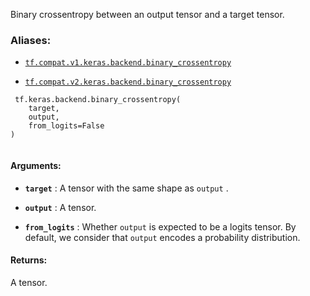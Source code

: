 Binary crossentropy between an output tensor and a target tensor.



### Aliases:

- [ `tf.compat.v1.keras.backend.binary_crossentropy` ](/api_docs/python/tf/keras/backend/binary_crossentropy)

- [ `tf.compat.v2.keras.backend.binary_crossentropy` ](/api_docs/python/tf/keras/backend/binary_crossentropy)



```
 tf.keras.backend.binary_crossentropy(
    target,
    output,
    from_logits=False
)
 
```



#### Arguments:

- **`target`** : A tensor with the same shape as  `output` .

- **`output`** : A tensor.

- **`from_logits`** : Whether  `output`  is expected to be a logits tensor.
By default, we consider that  `output` 
encodes a probability distribution.



#### Returns:
A tensor.

